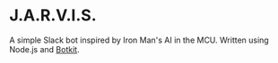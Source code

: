 # J.A.R.V.I.S.
A simple Slack bot inspired by Iron Man's AI in the MCU.
Written using Node.js and [Botkit](https://github.com/howdyai/botkit).
